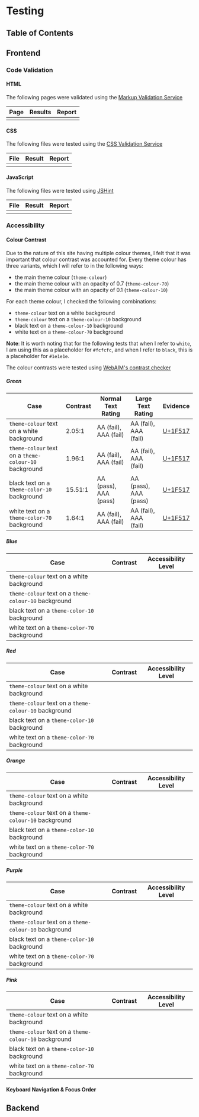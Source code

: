 # Testing

## Table of Contents

## Frontend

### Code Validation

#### HTML

The following pages were validated using the [Markup Validation Service](https://validator.w3.org/)

| Page | Results | Report |
| ---- | ------- | ------ |
|      |         |        |

#### CSS

The following files were tested using the [CSS Validation Service](https://jigsaw.w3.org/css-validator/)

| File | Result | Report |
| ---- | ------ | ------ |
|      |        |        |

#### JavaScript

The following files were tested using [JSHint](https://jshint.com/)

| File | Result | Report |
| ---- | ------ | ------ |
|      |        |        |

### Accessibility

#### Colour Contrast

Due to the nature of this site having multiple colour themes, I felt that it was important that colour contrast was accounted for. Every theme colour has three variants, which I will refer to in the following ways:

-   the main theme colour (`theme-colour`)
-   the main theme colour with an opacity of 0.7 (`theme-colour-70`)
-   the main theme colour with an opacity of 0.1 (`theme-colour-10`)

For each theme colour, I checked the following combinations:

-   `theme-colour` text on a white background
-   `theme-colour` text on a `theme-colour-10` background
-   black text on a `theme-colour-10` background
-   white text on a `theme-colour-70` background

**Note**: It is worth noting that for the following tests that when I refer to `white`, I am using this as a placeholder for `#fcfcfc`, and when I refer to `black`, this is a placeholder for `#1e1e1e`.

The colour contrasts were tested using [WebAIM's contrast checker](https://webaim.org/resources/contrastchecker/)

##### Green

| Case                                                  | Contrast | Normal Text Rating    | Large Text Rating     | Evidence                           |
| ----------------------------------------------------- | -------- | --------------------- | --------------------- | ---------------------------------- |
| `theme-colour` text on a white background             | 2.05:1   | AA (fail), AAA (fail) | AA (fail), AAA (fail) | [U+1F517](/docs/images/pink-1.png) |
| `theme-colour` text on a `theme-colour-10` background | 1.96:1   | AA (fail), AAA (fail) | AA (fail), AAA (fail) | [U+1F517](/docs/images/pink-2.png) |
| black text on a `theme-color-10` background           | 15.51:1  | AA (pass), AAA (pass) | AA (pass), AAA (pass) | [U+1F517](/docs/images/pink-3.png) |
| white text on a `theme-color-70` background           | 1.64:1   | AA (fail), AAA (fail) | AA (fail), AAA (fail) | [U+1F517](/docs/images/pink-4.png) |

##### Blue

| Case                                                  | Contrast | Accessibility Level |
| ----------------------------------------------------- | -------- | ------------------- |
| `theme-colour` text on a white background             |          |                     |
| `theme-colour` text on a `theme-colour-10` background |          |                     |
| black text on a `theme-color-10` background           |          |                     |
| white text on a `theme-color-70` background           |          |                     |

##### Red

| Case                                                  | Contrast | Accessibility Level |
| ----------------------------------------------------- | -------- | ------------------- |
| `theme-colour` text on a white background             |          |                     |
| `theme-colour` text on a `theme-colour-10` background |          |                     |
| black text on a `theme-color-10` background           |          |                     |
| white text on a `theme-color-70` background           |          |                     |

##### Orange

| Case                                                  | Contrast | Accessibility Level |
| ----------------------------------------------------- | -------- | ------------------- |
| `theme-colour` text on a white background             |          |                     |
| `theme-colour` text on a `theme-colour-10` background |          |                     |
| black text on a `theme-color-10` background           |          |                     |
| white text on a `theme-color-70` background           |          |                     |

##### Purple

| Case                                                  | Contrast | Accessibility Level |
| ----------------------------------------------------- | -------- | ------------------- |
| `theme-colour` text on a white background             |          |                     |
| `theme-colour` text on a `theme-colour-10` background |          |                     |
| black text on a `theme-color-10` background           |          |                     |
| white text on a `theme-color-70` background           |          |                     |

##### Pink

| Case                                                  | Contrast | Accessibility Level |
| ----------------------------------------------------- | -------- | ------------------- |
| `theme-colour` text on a white background             |          |                     |
| `theme-colour` text on a `theme-colour-10` background |          |                     |
| black text on a `theme-color-10` background           |          |                     |
| white text on a `theme-color-70` background           |          |                     |

#### Keyboard Navigation & Focus Order

## Backend
